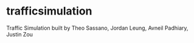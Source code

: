 # trafficsimulation
Traffic Simulation built by Theo Sassano, Jordan Leung, Avneil Padhiary, Justin Zou

